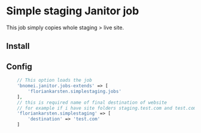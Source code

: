 # Simple staging Janitor job
This job simply copies whole staging > live site.

## Install
## Config
```php
	// This option loads the job
	'bnomei.janitor.jobs-extends' => [
        'floriankarsten.simplestaging.jobs'
    ],
	// this is required name of final destination of website
	// for example if i have site folders staging.test.com and test.com i set test.com as destination
	'floriankarsten.simplestaging' => [
		'destination' => 'test.com'
	]
```